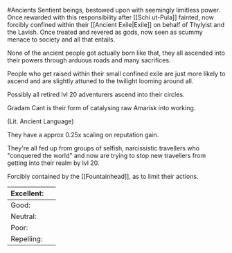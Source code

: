 #Ancients 
Sentient beings, bestowed upon with seemingly limitless power. Once rewarded with this responsibility after [[Schi ut-Pula]] fainted, now forcibly confined within their [[Ancient Exile|Exile]] on behalf of Thylyist and the Lavish. 
Once treated and revered as gods, now seen as scummy menace to society and all that entails.



None of the ancient people got actually born like that, they all ascended into their powers through arduous roads and many sacrifices.

People who get raised within their small confined exile are just more likely to ascend and are slightly attuned to the twilight looming around all.

Possibly all retired lvl 20 adventurers ascend into their circles.

Gradam Cant is their form of catalysing raw Amarisk into working.

(Lit. Ancient Language)

They have a approx 0.25x scaling on reputation gain.


They're all fed up from groups of selfish, narcissistic travellers who "conquered the world" and now are trying to stop new travellers from getting into their realm by lvl 20.


Forcibly contained by the [[Fountainhead]], as to limit their actions.


| Excellent: |     |
|------------|-----|
| Good:      |     |
| Neutral:   |     |
| Poor:      |     |
| Repelling: |     |